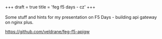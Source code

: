 +++
draft = true
title = 'feg f5 days - cz'
+++
<br><br>
Some stuff and hints for my presentation on F5 Days - building api gateway on nginx plus. 


https://github.com/veldrane/feg-f5-apigw



